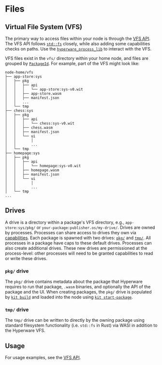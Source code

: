 # Files

## Virtual File System (VFS)

The primary way to access files within your node is through the [VFS API](../apis/vfs.md).
The VFS API follows [`std::fs`](https://doc.rust-lang.org/std/fs/index.html) closely, while also adding some capabilities checks on paths.
Use the [`hyperware_process_lib`](https://docs.rs/hyperware_process_lib/latest/hyperware_process_lib/vfs/index.html) to interact with the VFS.

VFS files exist in the `vfs/` directory within your home node, and files are grouped by [`PackageId`](https://docs.rs/hyperware_process_lib/latest/hyperware_process_lib/hyperware/process/standard/struct.PackageId.html).
For example, part of the VFS might look like:

```text
node-home/vfs
├── app-store:sys
│   ├── pkg
│   │   ├── api
│   │   │   └── app-store:sys-v0.wit
│   │   ├── app-store.wasm
│   │   ├── manifest.json
│   │   ...
│   └── tmp
├── chess:sys
│   ├── pkg
│   │   ├── api
│   │   │   └── chess:sys-v0.wit
│   │   ├── chess.wasm
│   │   ├── manifest.json
│   │   └── ui
│   │       │
│   │       ...
│   └── tmp
├── homepage:sys
│   ├── pkg
│   │   ├── api
│   │   │   └── homepage:sys-v0.wit
│   │   ├── homepage.wasm
│   │   ├── manifest.json
│   │   └── ui
│   │       │
│   │       ...
│   └── tmp
...
```

## Drives

A drive is a directory within a package's VFS directory, e.g., `app-store:sys/pkg/` or `your-package:publisher.os/my-drive/`.
Drives are owned by processes.
Processes can share access to drives they own via [capabilities](process/capabilities.md).
Each package is spawned with two drives: [`pkg/`](#pkg-drive) and [`tmp/`](#tmp-drive).
All processes in a package have caps to these default drives.
Processes can also create additional drives.
These new drives are permissioned at the process-level: other processes will need to be granted capabilities to read or write these drives.

### `pkg/` drive

The `pkg/` drive contains metadata about the package that Hyperware requires to run that package, `.wasm` binaries, and optionally the API of the package and the UI.
When creating packages, the `pkg/` drive is populated by [`kit build`](../kit/build.md) and loaded into the node using [`kit start-package`](../kit/start-package.md).

### `tmp/` drive

The `tmp/` drive can be written to directly by the owning package using standard filesystem functionality (i.e. `std::fs` in Rust) via WASI in addition to the Hyperware VFS.

## Usage

For usage examples, see the [VFS API](../apis/vfs.md).
